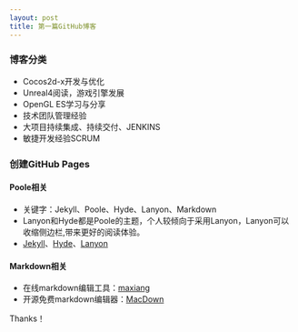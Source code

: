 ```yaml
---
layout: post
title: 第一篇GitHub博客
---
```


### 博客分类

*   Cocos2d-x开发与优化
*   Unreal4阅读，游戏引擎发展
*   OpenGL ES学习与分享
*   技术团队管理经验
*   大项目持续集成、持续交付、JENKINS
*   敏捷开发经验SCRUM

### 创建GitHub Pages

#### Poole相关

+   关键字：Jekyll、Poole、Hyde、Lanyon、Markdown
+   Lanyon和Hyde都是Poole的主题，个人较倾向于采用Lanyon，Lanyon可以收缩侧边栏,带来更好的阅读体验。
+   [Jekyll](http://jekyllrb.com)、[Hyde](http://hyde.getpoole.com/)、[Lanyon](http://lanyon.getpoole.com/)

#### Markdown相关

+   在线markdown编辑工具：[maxiang](https://maxiang.io)
+   开源免费markdown编辑器：[MacDown](http://macdown.uranusjr.com/)

Thanks！
